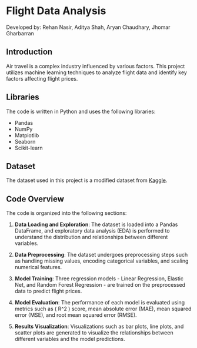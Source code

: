 # Flight Data Analysis

Developed by: Rehan Nasir, Aditya Shah, Aryan Chaudhary, Jhomar Gharbarran

## Introduction

Air travel is a complex industry influenced by various factors. This project utilizes machine learning techniques to analyze flight data and identify key factors affecting flight prices.

## Libraries

The code is written in Python and uses the following libraries:

- Pandas
- NumPy
- Matplotlib
- Seaborn
- Scikit-learn

## Dataset

The dataset used in this project is a modified dataset from [Kaggle](https://www.kaggle.com/datasets/shubhambathwal/flight-price-prediction/data).

## Code Overview

The code is organized into the following sections:

1. **Data Loading and Exploration**: The dataset is loaded into a Pandas DataFrame, and exploratory data analysis (EDA) is performed to understand the distribution and relationships between different variables.

2. **Data Preprocessing**: The dataset undergoes preprocessing steps such as handling missing values, encoding categorical variables, and scaling numerical features.

3. **Model Training**: Three regression models - Linear Regression, Elastic Net, and Random Forest Regression - are trained on the preprocessed data to predict flight prices.

4. **Model Evaluation**: The performance of each model is evaluated using metrics such as \( R^2 \) score, mean absolute error (MAE), mean squared error (MSE), and root mean squared error (RMSE).

5. **Results Visualization**: Visualizations such as bar plots, line plots, and scatter plots are generated to visualize the relationships between different variables and the model predictions.


